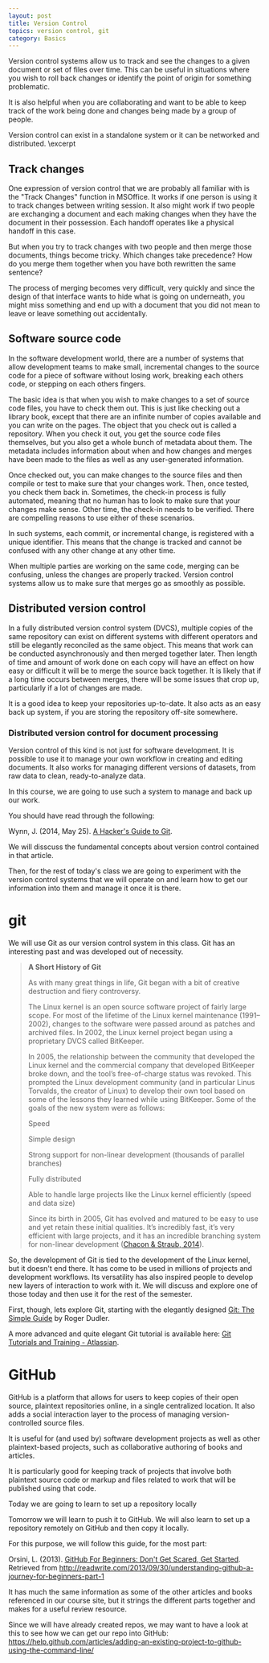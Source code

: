 ```yaml
---
layout: post
title: Version Control
topics: version control, git
category: Basics
---
```


Version control systems allow us to track and see the changes to a given document or set of files over time. 
This can be useful in situations where you wish to roll back changes or identify the point of origin for something problematic. 

It is also helpful when you are collaborating and want to be able to keep track of the work being done and changes being made by a group of people. 

Version control can exist in a standalone system or it can be networked and distributed. 
\\excerpt

## Track changes

One expression of version control that we are probably all familiar with is the "Track Changes" function in MSOffice. 
It works if one person is using it to track changes between writing session. 
It also might work if two people are exchanging a document and each making changes when they have the document in their possession. 
Each handoff operates like a physical handoff in this case. 

But when you try to track changes with two people and then merge those documents, things become tricky. 
Which changes take precedence? 
How do you merge them together when you have both rewritten the same sentence? 

The process of merging becomes very difficult, very quickly and since the design of that interface wants to hide what is going on underneath, you might miss something and end up with a document that you did not mean to leave or leave something out accidentally. 

## Software source code

In the software development world, there are a number of systems that allow development teams to make small, incremental changes to the source code for a piece of software without losing work, breaking each others code, or stepping on each others fingers. 

The basic idea is that when you wish to make changes to a set of source code files, you have to check them out. 
This is just like checking out a library book, except that there are an infinite number of copies available and you can write on the pages. 
The object that you check out is called a repository. 
When you check it out, you get the source code files themselves, but you also get a whole bunch of metadata about them. 
The metadata includes information about when and how changes and merges have been made to the files as well as any user-generated information. 

Once checked out, you can make changes to the source files and then compile or test to make sure that your changes work. 
Then, once tested, you check them back in. 
Sometimes, the check-in process is fully automated, meaning that no human has to look to make sure that your changes make sense. 
Other time, the check-in needs to be verified. 
There are compelling reasons to use either of these scenarios. 

In such systems, each commit, or incremental change, is registered with a unique identifier. 
This means that the change is tracked and cannot be confused with any other change at any other time. 

When multiple parties are working on the same code, merging can be confusing, unless the changes are properly tracked. 
Version control systems allow us to make sure that merges go as smoothly as possible. 

## Distributed version control

In a fully distributed version control system (DVCS), multiple copies of the same repository can exist on different systems with different operators and still be elegantly reconciled as the same object. 
This means that work can be conducted asynchronously and then merged together later. 
Then length of time and amount of work done on each copy will have an effect on how easy or difficult it will be to merge the source back together. 
It is likely that if a long time occurs between merges, there will be some issues that crop up, particularly if a lot of changes are made. 

It is a good idea to keep your repositories up-to-date. 
It also acts as an easy back up system, if you are storing the repository off-site somewhere. 

### Distributed version control for document processing

Version control of this kind is not just for software development. 
It is possible to use it to manage your own workflow in creating and editing documents. 
It also works for managing different versions of datasets, from raw data to clean, ready-to-analyze data. 

In this course, we are going to use such a system to manage and back up our work.  

You should have read through the following:

Wynn, J. (2014, May 25). [A Hacker's Guide to Git](http://wildlyinaccurate.com/a-hackers-guide-to-git/). 

We will disscuss the fundamental concepts about version control contained in that article. 

Then, for the rest of today's class we are going to experiment with the version control systems that we will operate on and learn how to get our information into them and manage it once it is there.

# git

We will use Git as our version control system in this class. 
Git has an interesting past and was developed out of necessity. 

>**A Short History of Git**
>
>As with many great things in life, Git began with a bit of creative destruction and fiery controversy.
>
>The Linux kernel is an open source software project of fairly large scope. For most of the lifetime of the Linux kernel maintenance (1991–2002), changes to the software were passed around as patches and archived files. In 2002, the Linux kernel project began using a proprietary DVCS called BitKeeper.
>
>In 2005, the relationship between the community that developed the Linux kernel and the commercial company that developed BitKeeper broke down, and the tool’s free-of-charge status was revoked. This prompted the Linux development community (and in particular Linus Torvalds, the creator of Linux) to develop their own tool based on some of the lessons they learned while using BitKeeper. Some of the goals of the new system were as follows:
>
>Speed
>
>Simple design
>
>Strong support for non-linear development (thousands of parallel branches)
>
>Fully distributed
>
>Able to handle large projects like the Linux kernel efficiently (speed and data size)
>
>Since its birth in 2005, Git has evolved and matured to be easy to use and yet retain these initial qualities. It’s incredibly fast, it’s very efficient with large projects, and it has an incredible branching system for non-linear development ([Chacon & Straub, 2014](https://git-scm.com/book/en/v2/Getting-Started-A-Short-History-of-Git)).

So, the development of Git is tied to the development of the Linux kernel, but it doesn't end there. 
It has come to be used in millions of projects and development workflows. 
Its versatility has also inspired people to develop new layers of interaction to work with it. 
We will discuss and explore one of those today and then use it for the rest of the semester. 

First, though, lets explore Git, starting with the elegantly designed [Git: The Simple Guide](http://rogerdudler.github.io/git-guide/) by Roger Dudler.

A more advanced and quite elegant Git tutorial is available here: [Git Tutorials and Training - Atlassian](https://www.atlassian.com/git/tutorials/setting-up-a-repository/git-config).

# GitHub

GitHub is a platform that allows for users to keep copies of their open source, plaintext repositories online, in a single centralized location. 
It also adds a social interaction layer to the process of managing version-controlled source files. 

It is useful for (and used by) software development projects as well as other plaintext-based projects, such as collaborative authoring of books and articles. 

It is particularly good for keeping track of projects that involve both plaintext source code or markup and files related to work that will be published using that code. 

Today we are going to learn to set up a repository locally

Tomorrow we will learn to push it to GitHub. 
We will also learn to set up a repository remotely on GitHub and then copy it locally. 

For this purpose, we will follow this guide, for the most part:  

Orsini, L. (2013). [GitHub For Beginners: Don't Get Scared, Get Started](http://readwrite.com/2013/09/30/understanding-github-a-journey-for-beginners-part-1). Retrieved from http://readwrite.com/2013/09/30/understanding-github-a-journey-for-beginners-part-1

It has much the same information as some of the other articles and books referenced in our course site, but it strings the different parts together and makes for a useful review resource.

Since we will have already created repos, we may want to have a look at this to see how we can get our repo into GitHub: https://help.github.com/articles/adding-an-existing-project-to-github-using-the-command-line/
